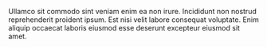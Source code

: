 Ullamco sit commodo sint veniam enim ea non irure. Incididunt non nostrud reprehenderit proident ipsum. Est nisi velit labore consequat voluptate. Enim aliquip occaecat laboris eiusmod esse deserunt excepteur eiusmod sit amet.
